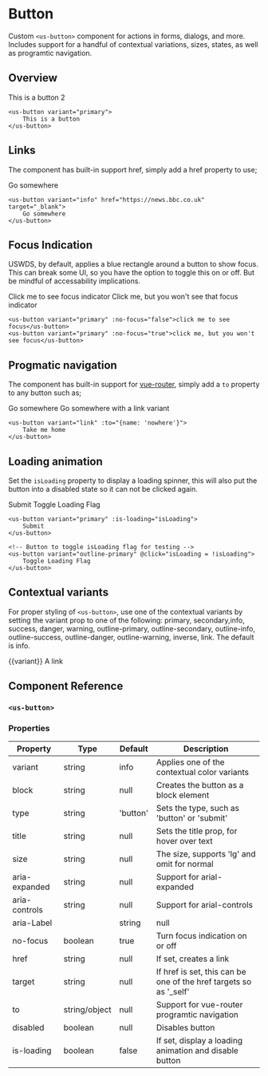 # Button

Custom `<us-button>` component for actions in forms, dialogs, and more. Includes support for a handful of contextual variations, sizes, states, as well as programtic navigation.

## Overview

<us-button variant="primary" class="mt-4">This is a button 2</us-button>

``` vue
<us-button variant="primary">
    This is a button
</us-button>
```

## Links

The component has built-in support href, simply add a href property to use;

<us-button variant="info" href="https://news.bbc.co.uk" target="_blank" class="mb-1">Go somewhere</us-button>

``` vue
<us-button variant="info" href="https://news.bbc.co.uk" target="_blank">
    Go somewhere
</us-button>
```

## Focus Indication

USWDS, by default, applies a blue rectangle around a button to show focus. This can break some UI, so you have the option to toggle this on or off. But be mindful of accessability implications.

<div class="mt-3 mb-3">
    <us-button variant="primary" :no-focus="false">Click me to see focus indicator</us-button>
    <us-button variant="primary" :no-focus="true">Click me, but you won't see that focus indicator</us-button>
</div>

``` vue
<us-button variant="primary" :no-focus="false">click me to see focus</us-button>
<us-button variant="primary" :no-focus="true">click me, but you won't see focus</us-button>
```

## Progmatic navigation

The component has built-in support for [vue-router](https://router.vuejs.org/), simply add a `to` property to any button such as;

<div class="mt-3 mb-3">
<us-button variant="danger" :to="{name: 'nowhere'}" class="mb-1">Go somewhere</us-button>
<us-button variant="link" :to="{name: 'nowhere'}" class="mb-1">Go somewhere with a link variant</us-button>
</div>

``` vue
<us-button variant="link" :to="{name: 'nowhere'}">
    Take me home
</us-button>
```


## Loading animation

Set the `isLoading` property to display a loading spinner, this will also put the button into a disabled state so it can not be clicked again.

<div class="mt-3 mb-3">
<us-button variant="primary" :is-loading="isLoading">Submit</us-button>
<us-button variant="outline-primary" @click="isLoading = !isLoading">Toggle Loading Flag</us-button>
</div>

``` vue
<us-button variant="primary" :is-loading="isLoading">
    Submit
</us-button>

<!-- Button to toggle isLoading flag for testing -->
<us-button variant="outline-primary" @click="isLoading = !isLoading">
    Toggle Loading Flag
</us-button>
```

## Contextual variants

For proper styling of `<us-button>`, use one of the contextual variants by setting the variant prop to one of the following: primary,
secondary,info, success, danger, warning, outline-primary, outline-secondary, outline-info, outline-success, outline-danger,
outline-warning, inverse, link. The default is info.

<div class="mt-3 mb-3">
    <us-button v-for="variant in btnVariants" :key="variant" :variant="variant" class="mr-2">{{variant}}</us-button>
    <us-button variant="link" class="mb-1">A link</us-button>
</div>

## Component Reference

### `<us-button>`

### Properties 

| Property | Type  | Default | Description |
| -------- | ----- | ------- | ----------- | 
| variant  | string | info | Applies one of the contextual color variants |
| block | string | null | Creates the button as a block element |
| type | string | 'button' | Sets the type, such as 'button' or 'submit'
| title | string | null | Sets the title prop, for hover over text  |
| size | string | null | The size, supports 'lg' and omit for normal |
| aria-expanded | string | null | Support for arial-expanded |
| aria-controls | string | null | Support for arial-controls |
| aria-Label | | string  | null | Support for arial-label |
| no-focus | boolean | true | Turn focus indication on or off |
| href | string | null | If set, creates a link |
| target | string  | null | If href is set, this can be one of the href targets so as '_self' |
| to | string/object | null | Support for vue-router programtic navigation |
| disabled | boolean | null | Disables button |
| is-loading | boolean | false | If set, display a loading animation and disable button |

<script>
export default {
    data() {
        return {
            isLoading: true,
            btnVariants: [
                'primary',
                'secondary',
                'info',
                'success',
                'danger',
                'warning',
                'light',
                'dark',
                'outline-primary',
                'outline-secondary',
                'outline-info',
                'outline-success',
                'outline-danger',
                'outline-warning',
                'outline-light',
                'outline-dark'             
            ]
        };
    }
}
</script>